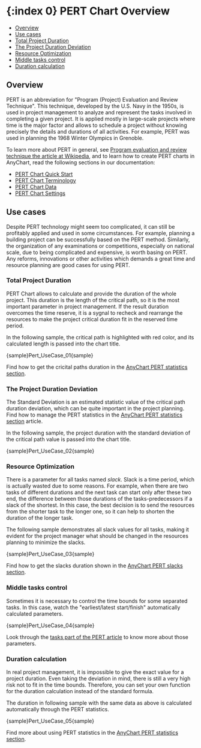 {:index 0}
PERT Chart Overview
===========

* [Overview](#overview)
* [Use cases](#use_cases)
 * [Total Project Duration](#total_project_duration)
 * [The Project Duration Deviation](#the_project_duration_deviation)
 * [Resource Optimization](#resource_optimization)
 * [Middle tasks control](#middle_tasks_control)
 * [Duration calculation](#duration_calculation)

## Overview

PERT is an abbreviation for "Program (Project) Evaluation and Review Technique". This technique, developed by the U.S. Navy in the 1950s, is used in project management to analyze and represent the tasks involved in completing a given project. It is applied mostly in large-scale projects where time is the major factor and allows to schedule a project without knowing precisely the details and durations of all activities. For example, PERT was used in planning the 1968 Winter Olympics in Grenoble.

To learn more about PERT in general, see [Program evaluation and review technique the article at Wikipedia](https://en.wikipedia.org/wiki/Program_evaluation_and_review_technique), and to learn how to create PERT charts in AnyChart, read the following sections in our documentation:

* [PERT Chart Quick Start](Quick_Start)
* [PERT Chart Terminology](Terminology)
* [PERT Chart Data](Data)
* [PERT Chart Settings](Settings)

## Use cases

Despite PERT technology might seem too complicated, it can still be profitably applied and used in some circumstances. For example, planning a building project can be successfully based on the PERT method. Similarly, the organization of any examinations or competitions, especially on national scale, due to being complicated and expensive, is worth basing on PERT. Any reforms, innovations or other activities which demands a great time and resource planning are good cases for using PERT. 

### Total Project Duration

PERT Chart allows to calculate and provide the duration of the whole project. This duration is the length of the critical path, so it is the most important parameter in project management. If the result duration overcomes the time reserve, it is a sygnal to recheck and rearrange the resources to make the project critical duration fit in the reserved time period.

In the following sample, the critical path is highlighted with red color, and its calculated length is passed into the chart title.

{sample}Pert\_UseCase\_01{sample}

Find how to get the cricital paths duration in the [AnyChart PERT statistics section](Pert_Chart#statistics).


### The Project Duration Deviation

The Standard Deviation is an estimated statistic value of the critical path duration deviation, which can be quite important in the project planning. Find how to manage the PERT statistics in the [AnyChart PERT statistics section](Pert_Chart#statistics) article.

In the following sample, the project duration with the standard deviation of the critical path value is passed into the chart title.

{sample}Pert\_UseCase\_02{sample}


### Resource Optimization

There is a parameter for all tasks named *slack*. Slack is a time period, which is actually wasted due to some reasons. For example, when there are two tasks of different durations and the next task can start only after these two end, the difference between those durations of the tasks-predecessors if a slack of the shortest. In this case, the best decision is to send the resources from the shorter task to the longer one, so it can help to shorten the duration of the longer task.

The following sample demonstrates all slack values for all tasks, making it evident for the project manager what should be changed in the resources planning to minimize the slacks.

{sample}Pert\_UseCase\_03{sample}

Find how to get the slacks duration shown in the [AnyChart PERT slacks section](Pert_Chart#slacks).


### Middle tasks control

Sometimes it is necessary to control the time bounds for some separated tasks. In this case, watch the "earliest/latest start/finish" automatically calculated parameters.

{sample}Pert\_UseCase\_04{sample}

Look through the [tasks part of the PERT article]() to know more about those parameters.

### Duration calculation

In real project management, it is impossible to give the exact value for a project duration. Even taking the deviation in mind, there is still a very high risk not to fit in the time bounds. Therefore, you can set your own function for the duration calculation instead of the standard formula.

The duration in following sample with the same data as above is calculated automatically through the PERT statistics.

{sample}Pert\_UseCase\_05{sample}

Find more about using PERT statistics in the [AnyChart PERT statistics section](Pert_Chart#statistics).